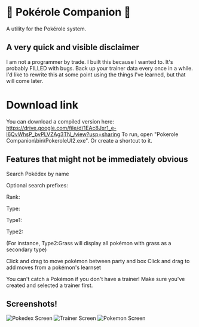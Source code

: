 
# 🎲 Pokérole Companion 🎲

A utility for the Pokérole system.

## A very quick and visible disclaimer
I am not a programmer by trade. I built this because I wanted to. It's probably FILLED with bugs. Back up your trainer data every once in a while. I'd like to rewrite this at some point using the things I've learned, but that will come later.

# Download link

You can download a compiled version here: https://drive.google.com/file/d/1EAc8Jxr1_e-l6QvWhsP_bvPLVZAg3TN_/view?usp=sharing
To run, open "Pokerole Companion\bin\PokeroleUI2.exe". Or create a shortcut to it.


## Features that might not be immediately obvious
Search Pokédex by name

Optional search prefixes:

Rank:

Type:

Type1:

Type2:

(For instance, Type2:Grass will display all pokémon with grass as a secondary type)



Click and drag to move pokémon between party and box
Click and drag to add moves from a pokémon's learnset


You can't catch a Pokémon if you don't have a trainer! Make sure you've created and selected a trainer first.
## Screenshots!
![Pokedex Screen](https://i.imgur.com/W20KHuF.png)
![Trainer Screen](https://i.imgur.com/6hKn2wb.png)
![Pokemon Screen](https://i.imgur.com/ry0Gn76.png)

